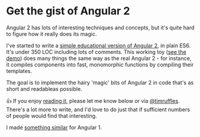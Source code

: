 # Get the gist of Angular 2
 
Angular 2 has lots of interesting techniques and concepts, but it's quite hard to figure how it really does its magic.

 
I've started to write a [simple educational version of Angular 2](gist-of-angular-2.js), in plain ES6. It's under 350 LOC including lots of comments. This working toy ([see the demo](https://timruffles.github.io/gist-of-angular-2/)) does many things the same way as the real Angular 2 - for instance, it compiles components into fast, monomorphic functions by compiling their templates.

 
The goal is to implement the hairy 'magic' bits of Angular 2 in code that's as short and readableas possible.

 
👍 If you enjoy [reading it](gist-of-angular-2.js), please let me know below or via [@timruffles](https://twitter.com/timruffles). There's a lot more to write, and I'd love to do just that if sufficient numbers of people would find that interesting.


I made [something similar](https://github.com/timruffles/cute) for Angular 1.
